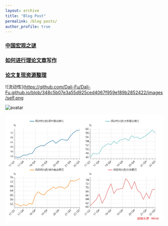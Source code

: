 ```yaml
---
layout: archive
title: "Blog Post"
permalink: /blog posts/
author_profile: true
---
```


### [中国宏观之谜](https://www.jianguoyun.com/p/DYbdIIAQjtiKCRje5vQEIAA)
### [如何进行理论文章写作](https://www.jianguoyun.com/p/DV6ZYCQQjtiKCRjp6vQEIAA)
### [论文复现资源整理](https://www.jianguoyun.com/p/DRnteL8QjtiKCRju6vQEIAA)



![流动性](https://github.com/Dali-Fu/Dali-Fu.github.io/blob/348c5b07e3a55d925ced4067f959e189b2852422/images/self.png

![avatar](http://baidu.com/pic/doge.png)

![avatar1](https://github.com/Dali-Fu/Dali-Fu.github.io/blob/main/images/self.png)

